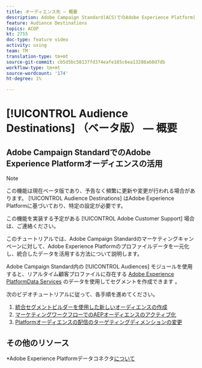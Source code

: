 ```yaml
---
title: オーディエンス先 — 概要
description: Adobe Campaign Standard(ACS)でのAdobe Experience Platform(AEP)オーディエンスの活用
feature: Audience Destinations
topics: ACOP
kt: 2755
doc-type: feature video
activity: using
team: TM
translation-type: tm+mt
source-git-commit: cb5d5bc58137fd374eafe165c6ea13288a60d7db
workflow-type: tm+mt
source-wordcount: '174'
ht-degree: 1%

---
```



# [!UICONTROL Audience Destinations] （ベータ版） — 概要

## Adobe Campaign StandardでのAdobe Experience Platformオーディエンスの活用

>[!NOTE]
>
>この機能は現在ベータ版であり、予告なく頻繁に更新や変更が行われる場合があります。 [!UICONTROL Audience Destinations] はAdobe Experience Platformに基づいており、特定の設定が必要です。
>
>この機能を実装する予定がある [!UICONTROL Adobe Customer Support] 場合は、ご連絡ください。


このチュートリアルでは、Adobe Campaign Standardのマーケティングキャンペーンに対して、Adobe Experience Platformのプロファイルデータを一元化し、統合したデータを活用する方法について説明します。

Adobe Campaign Standard内の [!UICONTROL Audiences] モジュールを使用すると、リアルタイム顧客プロファイルに存在する [Adobe Experience PlatformData Services](https://www.adobe.io/apis/experienceplatform/home/services.html) のデータを使用してセグメントを作成できます [](https://docs.adobe.com/content/help/en/platform-learn/tutorials/profiles/understanding-the-real-time-customer-profile.html)。

次のビデオチュートリアルに従って、各手順を進めてください。

1. [統合セグメントビルダーを使用した新しいオーディエンスの作成](/help/profiles-and-audiences/audience-destinations/creating-audiences-using-segment-builder.md)
2. [マーケティングワークフローでのAEPオーディエンスのアクティブ化](/help/profiles-and-audiences/audience-destinations/activating-aep-audiences.md)
3. [Platformオーディエンスの配信のターゲティングディメンションの変更](/help/profiles-and-audiences/audience-destinations/changing-targeting-dimension.md)

## その他のリソース

*Adobe Experience Platformデータコネクタ[について](/help/administrating/adobe-experience-platform-data-connector/understanding-the-adobe-experience-platform-data-connector.md)

